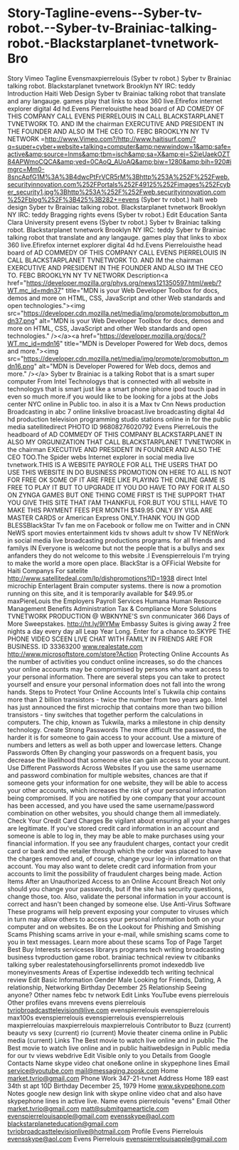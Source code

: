 Story-Tagline-evens--Syber-tv-robot.--Syber-tv-Brainiac-talking-robot.-Blackstarplanet-tvnetwork-Bro
====================================================================================================

Story Vimeo Tagline Evensmaxpierrelouis  (Syber tv robot.) Syber tv Brainiac talking robot. Blackstarplanet tvnetwork Brooklyn NY IRC: teddy Introduction Haiti Web Design Syber tv Brainiac talking robot that translate and any langauge. games play that links to xbox 360 live.Efirefox internet explorer digital 4d hd.Evens Pierrelouisthe head board of AD COMEDY OF THIS COMPANY CALL EVENS PIERRELOUIS IN CALL BLACKSTARPLANET TVNETWORK TO. AND IM the chairman EXERCUTIVE AND PRESIDENT IN THE FOUNDER AND ALSO IM THE CEO TO. FEBC BROOKLYN NY TV NETWORK =http://www.Vimeo.com?/http://www.haitisurf.com/?q=super+cyber+website+talking+computer&amp;newwindow=1&amp;safe=active&amp;source=lnms&amp;tbm=isch&amp;sa=X&amp;ei=S2ieUaekOZT84APWmoCQCA&amp;ved=0CAoQ_AUoAQ&amp;biw=1280&amp;bih=920#imgrc=Mm0-8sncApfG1M%3A%3B4dwcPtFrVCR5rM%3Bhttp%253A%252F%252Fweb.securityinnovation.com%252FPortals%252F49125%252Fimages%252Fcyber_security1.jpg%3Bhttp%253A%252F%252Fweb.securityinnovation.com%252Fblog%252F%3B425%3B282+=evens (Syber tv robot.) haiti web design      Syber tv Brainiac talking robot.     Blackstarplanet tvnetwork     Brooklyn NY     IRC: teddy  Bragging rights evens (Syber tv robot.) Edit Education      Santa Clara University     present     evens (Syber tv robot.) Syber tv Brainiac talking robot. Blackstarplanet tvnetwork Brooklyn NY IRC: teddy Syber tv Brainiac talking robot that translate and any langauge. games play that links to xbox 360 live.Efirefox internet explorer digital 4d hd.Evens Pierrelouisthe head board of AD COMMEDY OF THIS COMPANY CALL EVENS PIERRELOUIS IN CALL BLACKSTARPLANET TVNETWORK TO. AND IM the chairman EXERCUTIVE AND PRESIDENT IN THE FOUNDER AND ALSO IM THE CEO TO. FEBC BROOKLYN NY TV NETWORK Description&lt;a href="https://developer.mozilla.org/phys.org/news121350597.html/web/?WT.mc_id=mdn37" title="MDN is your Web Developer Toolbox for docs, demos and more on HTML, CSS, JavaScript and other Web standards and open technologies.">&lt;img src="https://developer.cdn.mozilla.net/media/img/promote/promobutton_mdn37.png" alt="MDN is your Web Developer Toolbox for docs, demos and more on HTML, CSS, JavaScript and other Web standards and open technologies." />&lt;/a>&lt;a href="https://developer.mozilla.org/docs/?WT.mc_id=mdn16" title="MDN is Developer Powered for Web docs, demos and more.">&lt;img src="https://developer.cdn.mozilla.net/media/img/promote/promobutton_mdn16.png" alt="MDN is Developer Powered for Web docs, demos and more." />&lt;/a> Syber tv Brainiac is a talking Robot that is a smart super computer From Intel Technologys that is connected with all website in technologys that is smart just like a smart phone iphone ipod touch ipad in even so much more.if you would like to be looking for a jobs at the Jobs center NYC online in Public too. in also it is a Max tv Cnn News production Broadcasting in abc 7 online linkslive broacast.live broadcasting digital 4d hd production television programming studio stations online in for the public media satellitedirect PHOTO ID 96808276020792 Evens PierreLouis the headboard of AD COMMEDY OF THIS COMPANY BLACKSTARPLANET IN ALSO MY ORGUNIZATION THAT CALL BLACKSTARPLANET TVNETWORK in the chairman EXECUTIVE AND PRESIDENT IN FOUNDER AND ALSO THE CEO TOO.The Spider webs Internet explorer in social media live tvnetwork.THIS IS A WEBSITE PAYROLE FOR ALL THE USERS THAT DO USE THIS WEBSITE IN DO BUSINESS PROMOTION ON HERE TO ALL IS NOT FOR FREE OK SOME OF IT ARE FREE LIKE PLAYING THE ONLINE GAME IS FREE TO PLAY IT BUT TO UPGRADE IT YOU DO HAVE TO PAY FOR IT ALSO ON ZYNGA GAMES BUT ONE THING COME FIRST IS THE SUPPORT THAT YOU GIVE THIS SITE THAT I'AM THANKFUL FOR.BUT YOU STILL HAVE TO MAKE THIS PAYMENT FEES PER MONTH $149.95 ONLY BY VISA ARE MASTER CARDS or American Express ONLY.THANK YOU IN GOD BLESSBlackStar Tv fan me on Facebook or follow me on Twitter and in CNN NeWS sport movies entertainment kids tv shows adult tv show TV NEtWork in social media live broadcasting productions programs. for all friends and familys IN Everyone is welcome but not the people that is a bullys and sex anfanders they do not welcome to this website .I Evenspierrelouis I'm trying to make the world a more open place. BlackStar is a OFFicial Website for Haiti Companys For satelite http://www.satellitedeal.com/lp/dishpromotions?ID=1938 direct Intel microchip Enterlagent Brain computer systems. there is now a promotion running on this site, and it is temporarily available for $49.95.or maxPiereLouis the Employers Payroll Services Humana Human Resource Management Benefits Administration Tax &amp; Compliance More Solutions TVNETWORK PRODUCTION @ WBKNYNE'S svn conmunicater 366 Days of More Sweepstakes. http://ht.ly/9lYMw Embassy Suites is giving away 2 free nights a day every day all Leap Year Long. Enter for a chance to.SKYPE THE PHONE VIDEO SCEEN LIVE CHAT WITH FAMILY IN FRIENDS ARE FOR BUSINESS. ID 33363200 www.realestate.com http://www.microsoftstore.com/store?Action Protecting Online Accounts As the number of activities you conduct online increases, so do the chances your online accounts may be compromised by persons who want access to your personal information. There are several steps you can take to protect yourself and ensure your personal information does not fall into the wrong hands. Steps to Protect Your Online Accounts Intel´s Tukwila chip contains more than 2 billion transistors - twice the number from two years ago. Intel has just announced the first microchip that contains more than two billion transistors - tiny switches that together perform the calculations in computers. The chip, known as Tukwila, marks a milestone in chip density technology. Create Strong Passwords The more difficult the password, the harder it is for someone to gain access to your account. Use a mixture of numbers and letters as well as both upper and lowercase letters. Change Passwords Often By changing your passwords on a frequent basis, you decrease the likelihood that someone else can gain access to your account. Use Different Passwords Across Websites If you use the same username and password combination for multiple websites, chances are that if someone gets your information for one website, they will be able to access your other accounts, which increases the risk of your personal information being compromised. If you are notified by one company that your account has been accessed, and you have used the same username/password combination on other websites, you should change them all immediately. Check Your Credit Card Charges Be vigilant about ensuring all your charges are legitimate. If you've stored credit card information in an account and someone is able to log in, they may be able to make purchases using your financial information. If you see any fraudulent charges, contact your credit card or bank and the retailer through which the order was placed to have the charges removed and, of course, change your log-in information on that account. You may also want to delete credit card information from your accounts to limit the possibility of fraudulent charges being made. Action Items After an Unauthorized Access to an Online Account Breach Not only should you change your passwords, but if the site has security questions, change those, too. Also, validate the personal information in your account is correct and hasn't been changed by someone else. Use Anti-Virus Software These programs will help prevent exposing your computer to viruses which in turn may allow others to access your personal information both on your computer and on websites. Be on the Lookout for Phishing and Smishing Scams Phishing scams arrive in your e-mail, while smishing scams come to you in text messages. Learn more about these scams Top of Page Target Best Buy Interests serviceses librarys programs tech writing broadcasting business tvproduction game robot. brainiac technical review tv citibanks talking syber realestatehousingforsellinrents promot indexeddb live moneyinvesments Areas of Expertise indexeddb tech writing technical review  Edit Basic Information Gender Male Looking for Friends, Dating, A relationship, Networking Birthday December 25 Relationship Seeing anyone? Other names febc tv network Edit Links YouTube      evens pierrelouis  Other profiles      evans     mrevens     evens pierrelouis     tvriobroadcasttelevision@live.com     evenspierrelouis     evenspierrelouis     max100s     evenspierrelouis     evenspierrelouis     evenspierrelouis     maxpierrelouias     maxpierrelouis     maxpierrelouis  Contributor to      Buzz (current)     beauty vs sexy (current)     rio (current)     Movie theater cinema online in Public media (current)  Links      The Best movie to watch live online and in public     The Best movie to watch live online and in public     haitiwebdesign in Public media for our tv views     webdrive  Edit Visible only to you Details from Google Contacts Name skype video chat one&amp;one online in skypephone lines Email service@youtube.com mail@messaging.zoosk.com Home market.tvrio@gmail.com Phone Work 347-21-tvnet Address Home 189 east 34th st apt 10D Birthday December 25, 1979 Home www.skypephone.com Notes google new design link with skype online video chat and also have skypephone lines in active live. Name evens pierrelouis "evens" Email Other market.tvrio@gmail.com matt@submitgamearticle.com evenspierrelouisapple@gmail.com evensskype@aol.com blackstarplaneteducation@gmail.com tvriobroadcasttelevisionlive@hotmail.com Profile Evens Pierrelouis evensskype@aol.com Evens Pierrelouis evenspierrelouisapple@gmail.com
